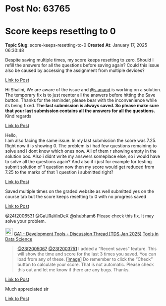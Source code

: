 # Post No: 63765
# Score keeps resetting to 0
**Topic Slug**: score-keeps-resetting-to-0
**Created At**: January 17, 2025 06:30:48

Despite saving multiple times, my score keeps resetting to zero. Should I refill the answers for all the questions before saving again? Could this issue also be caused by accessing the assignment from multiple devices?

[Link to Post](https://discourse.onlinedegree.iitm.ac.in/t/score-keeps-resetting-to-0/580835)

Hi Shalini,
We are aware of the issue and <a class="mention" href="/u/s.anand">@s.anand</a> is working on a solution. The temporary fix is to just reenter all the answers before hitting the Save button. Thanks for the reminder, please bear with the inconvenience while its being fixed.
<strong>The last submission is always saved. So please make sure that your last submission contains all the answers for all the questions.</strong>
Kind regards

[Link to Post](https://discourse.onlinedegree.iitm.ac.in/t/score-keeps-resetting-to-0/580844)

Hello,<br>
I am also facing the same issue. In my last submission the score was 7.25. Right now it is showing 0. The problem is i had few questions remaining to solve and i dont know which ones now. All of them r showing empty in the solution box. Also i didnt write my answers someplace else, so i would have to solve all the questions again? And also if i just for example for testing submit solution of 1 question now then my score would get reduced from 7.25 to the marks of that 1 question i submitted right?

[Link to Post](https://discourse.onlinedegree.iitm.ac.in/t/score-keeps-resetting-to-0/581451)

Saved multiple times on the graded website as well submitted yes on the course tab but the score keeps resetting to 0 with no progress saved

[Link to Post](https://discourse.onlinedegree.iitm.ac.in/t/score-keeps-resetting-to-0/581945)

<a class="mention" href="/u/24f2006531">@24f2006531</a> <a class="mention" href="/u/gauravindex">@GaURaVinDeX</a> <a class="mention" href="/u/shubham6">@shubham6</a>
Please check this fix. It may solve your problem.
<aside class="quote quote-modified" data-post="67" data-topic="161083">
  <div class="title">
    <div class="quote-controls"></div>
    <img loading="lazy" alt="" width="24" height="24" src="https://dub1.discourse-cdn.com/flex013/user_avatar/discourse.onlinedegree.iitm.ac.in/s.anand/48/15264_2.png" class="avatar">
    <a href="https://discourse.onlinedegree.iitm.ac.in/t/ga1-development-tools-discussion-thread-tds-jan-2025/161083/67">GA1 - Development Tools - Discussion Thread [TDS Jan 2025]</a> <a class="badge-category__wrapper " href="/c/courses/tds-kb/34"><span data-category-id="34" style="--category-badge-color: #0088CC; --category-badge-text-color: #FFFFFF; --parent-category-badge-color: #3AB54A;" data-parent-category-id="9" data-drop-close="true" class="badge-category --has-parent" title="This category is created to address subject-specific queries related to Tools in Data Science"><span class="badge-category__name">Tools in Data Science</span></span></a>
  </div>
  <blockquote>
    <a class="mention" href="/u/23f2005067">@23f2005067</a> <a class="mention" href="/u/23f2003751">@23f2003751</a> I added a “Recent saves” feature. 
This will show the time and score for the last 3 times you saved. You can load from any of these. 
 <a class="lightbox" href="https://europe1.discourse-cdn.com/flex013/uploads/iitm/original/3X/c/e/ce7bbb617fc5997babd5910bd19e8ac3f9c3fe07.png" data-download-href="/uploads/short-url/tsDs6TuN8b4S4JxFXIYSl9kGajR.png?dl=1" title="image">[image]</a> 
Do remember to click the “Check” button to calculate your score. That is not automatic. 
Please check this out and let me know if there are any bugs. Thanks.
  </blockquote>
</aside>


[Link to Post](https://discourse.onlinedegree.iitm.ac.in/t/score-keeps-resetting-to-0/581983)

Much appreciated sir

[Link to Post](https://discourse.onlinedegree.iitm.ac.in/t/score-keeps-resetting-to-0/581989)

